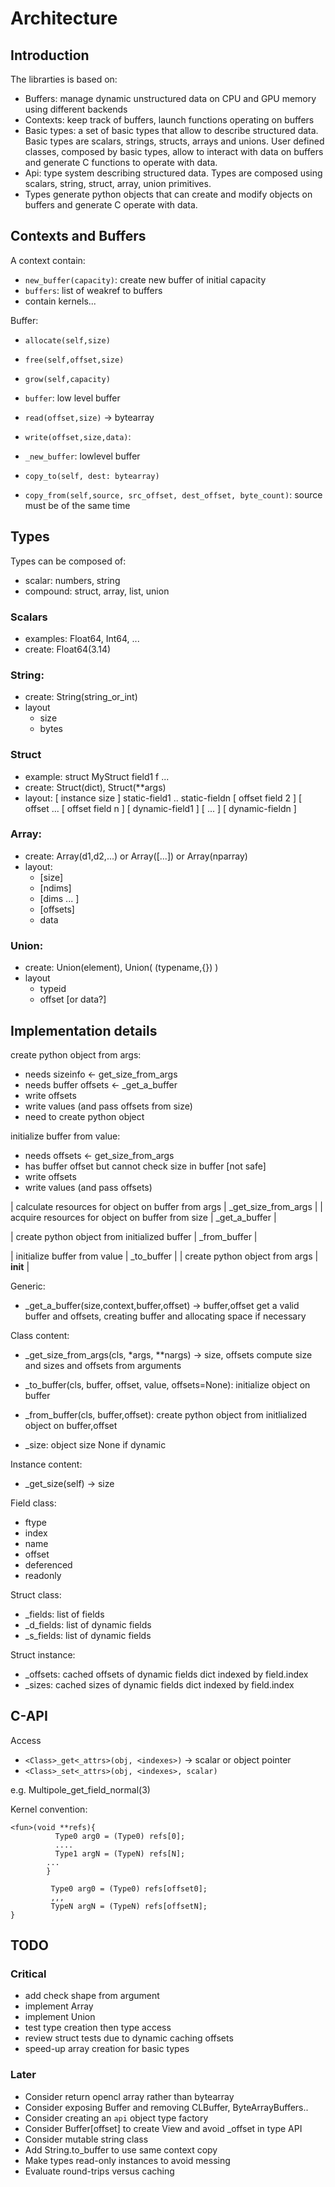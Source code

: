 # Architecture

## Introduction

The librarties is based on:
- Buffers: manage dynamic unstructured data on CPU and GPU memory using different backends
- Contexts: keep track of buffers, launch functions operating on buffers
- Basic types: a set of basic types that allow to describe structured data. Basic types are scalars, strings, structs, arrays and unions. User defined classes, composed by basic types, allow to interact with data on buffers and generate C functions to operate with data.
- Api: type system describing structured data. Types are composed using scalars, string, struct, array, union primitives.
- Types generate python objects that can create and modify objects on buffers and generate C operate with data.


## Contexts and Buffers

A context contain:

- `new_buffer(capacity)`: create new buffer of initial capacity
- `buffers`: list of weakref to buffers
- contain kernels...

Buffer:
- `allocate(self,size)`
- `free(self,offset,size)`
- `grow(self,capacity)`

- `buffer`: low level buffer
- `read(offset,size)` -> bytearray
- `write(offset,size,data)`:

- `_new_buffer`: lowlevel buffer
- `copy_to(self, dest: bytearray)`
- `copy_from(self,source, src_offset, dest_offset, byte_count)`: source must be of the same time


## Types

Types can be composed of:
- scalar: numbers, string
- compound: struct, array, list, union

### Scalars
- examples: Float64, Int64, ...
- create: Float64(3.14)

### String:
- create: String(string_or_int)
- layout
  - size
  - bytes

### Struct
- example: struct  MyStruct field1 f ... 
- create: Struct(dict), Struct(**args)
- layout:
  [ instance size ]
  static-field1
  ..
  static-fieldn
  [ offset field 2 ]
  [ offset ...
  [ offset field n ]
  [ dynamic-field1 ]
  [ ... ]
  [ dynamic-fieldn ]

### Array:
- create: Array(d1,d2,...) or Array([...]) or Array(nparray)
- layout:
  - [size]
  - [ndims]
  - [dims ... ]
  - [offsets]
  - data

### Union:
- create: Union(element), Union( (typename,{}) )
- layout
  - typeid
  - offset [or data?]

## Implementation details

create python object from args:
  - needs sizeinfo <- get_size_from_args
  - needs buffer offsets <- _get_a_buffer
  - write offsets
  - write values (and pass offsets from size)
  - need to create python object

initialize buffer from value:
  - needs offsets <- get_size_from_args
  - has buffer offset but cannot check size in buffer [not safe]
  - write offsets
  - write values (and pass offsets)

| calculate resources for object on buffer from args | _get_size_from_args |
| acquire resources for object on buffer from size |  _get_a_buffer |

| create python object from initialized buffer |  _from_buffer |

| initialize buffer from value  | _to_buffer  |
| create python object from args | __init__ |


Generic:

- _get_a_buffer(size,context,buffer,offset) -> buffer,offset
  get a valid buffer and offsets, creating buffer and allocating space if necessary

Class content:

- _get_size_from_args(cls, *args, **nargs) -> size, offsets
  compute size and sizes and offsets from arguments

- _to_buffer(cls, buffer, offset, value, offsets=None):
  initialize object on buffer

- _from_buffer(cls, buffer,offset):
  create python object from initlialized object on buffer,offset

- _size: object size
  None if dynamic

Instance content:

- _get_size(self) -> size

Field class:
- ftype
- index
- name
- offset
- deferenced
- readonly

Struct class:
- _fields: list of fields
- _d_fields: list of dynamic fields
- _s_fields: list of dynamic fields

Struct instance:
- _offsets: cached offsets of dynamic fields dict indexed by field.index
- _sizes: cached sizes of dynamic fields dict indexed by field.index





## C-API

Access
- `<Class>_get<_attrs>(obj, <indexes>)` -> scalar or object pointer
- `<Class>_set<_attrs>(obj, <indexes>, scalar)`

e.g. Multipole_get_field_normal(3)

Kernel convention:

```
<fun>(void **refs){
          Type0 arg0 = (Type0) refs[0];
          ....
          Type1 argN = (TypeN) refs[N];
        ...
        }
```

``` <fun>(buffer1, offset, ..., offset3){
         Type0 arg0 = (Type0) refs[offset0];
         ,,,
         TypeN argN = (TypeN) refs[offsetN];
}
```





## TODO

### Critical
- add check shape from argument
- implement Array
- implement Union
- test type creation then type access
- review struct tests due to dynamic caching offsets
- speed-up array creation for basic types

### Later

- Consider return opencl array rather than bytearray
- Consider exposing Buffer and removing CLBuffer, ByteArrayBuffers..
- Consider creating an `api` object type factory
- Consider Buffer[offset] to create View and avoid _offset in type API
- Consider mutable string class
- Add String.to_buffer to use same context copy
- Make types read-only instances to avoid messing
- Evaluate round-trips versus caching
